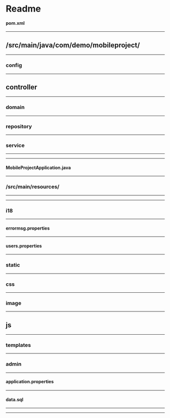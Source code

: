 <!-- Current directory: / Khinexin/Mobile_Sales_Project/ -->
Readme
===========================
#### pom.xml

***

## /src/main/java/com/demo/mobileproject/
***
### config
***
## controller
***
### domain
***
### repository
***
### service
***
---
#### MobileProjectApplication.java
---
### /src/main/resources/
***
***
### i18
***
#### errormsg.properties
***
#### users.properties
***
### static
***
### css
***
### image
***
## js
***
### templates
***
### admin
***
#### application.properties
***
#### data.sql
***
---
